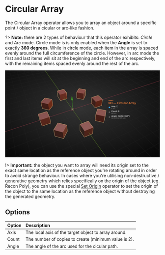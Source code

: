 # Circular Array

The Circular Array operator allows you to array an object around a specific point / object in a cicular or arc-like fashion.

?> **Note:** there are 2 types of behaviour that this operator exhibits: *Circle* and *Arc* mode. Circle mode is is only enabled when the **Angle** is set to exactly **360 degrees**. While in circle mode, each item in the array is spaced evenly around the full circumference of the circle. However, in arc mode the first and last items will sit at the beginning and end of the arc respectively, with the remaining items spaced evenly around the rest of the arc.

![Circular Array Operator](../_media/circular-array-out.jpg ':size=800')

!> **Important:** the object you want to array will need its origin set to the exact same location as the reference object you're rotating around in order to avoid strange behaviour. In cases where you're utilising non-destructive / generative geometry which relies specifically on the origin of the object (eg. Recon Poly), you can use the special [Set Origin](/utils/set-origin.md) operator to set the origin of the object to the same location as the reference object without destroying the generated geometry.

## Options

| Option | Description |
| :------ | :----------- |
| Axis | The local axis of the target object to array around. |
| Count | The number of copies to create (minimum value is 2). |
| Angle | The angle of the arc used for the cicular path. |
